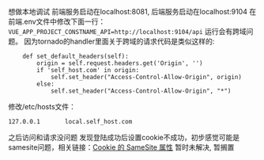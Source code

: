<!--
* @UpdateTime : 2021/4/14 4:31 下午
* @description: type some description
* @Author: a27
-->
想做本地调试
前端服务启动在localhost:8081, 后端服务启动在localhost:9104
在前端.env文件中修改下面一行：
`VUE_APP_PROJECT_CONSTNAME_API=http://localhost:9104/api`
运行会有跨域问题。
因为tornado的handler里面关于跨域的请求代码是类似这样的:
```
    def set_default_headers(self):
        origin = self.request.headers.get('Origin', '')
        if 'self_host.com' in origin:
            self.set_header("Access-Control-Allow-Origin", origin)
        else:
            self.set_header("Access-Control-Allow-Origin", "*")
```
修改/etc/hosts文件：
```
127.0.0.1       local.self_host.com
```
之后访问和请求没问题
发现登陆成功后设置cookie不成功，初步感觉可能是samesite问题，相关链接：[Cookie 的 SameSite 属性](http://www.ruanyifeng.com/blog/2019/09/cookie-samesite.html)
暂时未解决, 暂搁置
